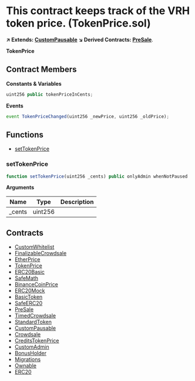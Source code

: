 ﻿# This contract keeps track of the VRH token price. (TokenPrice.sol)

**↗ Extends: [CustomPausable](CustomPausable.md)**
**↘ Derived Contracts: [PreSale](PreSale.md)**.

**TokenPrice**

## Contract Members
**Constants & Variables**

```js
uint256 public tokenPriceInCents;
```

**Events**

```js
event TokenPriceChanged(uint256 _newPrice, uint256 _oldPrice);
```

## Functions

- [setTokenPrice](#settokenprice)

### setTokenPrice

```js
function setTokenPrice(uint256 _cents) public onlyAdmin whenNotPaused
```

**Arguments**

| Name        | Type           | Description  |
| ------------- |------------- | -----|
| _cents | uint256 |  | 

## Contracts

- [CustomWhitelist](CustomWhitelist.md)
- [FinalizableCrowdsale](FinalizableCrowdsale.md)
- [EtherPrice](EtherPrice.md)
- [TokenPrice](TokenPrice.md)
- [ERC20Basic](ERC20Basic.md)
- [SafeMath](SafeMath.md)
- [BinanceCoinPrice](BinanceCoinPrice.md)
- [ERC20Mock](ERC20Mock.md)
- [BasicToken](BasicToken.md)
- [SafeERC20](SafeERC20.md)
- [PreSale](PreSale.md)
- [TimedCrowdsale](TimedCrowdsale.md)
- [StandardToken](StandardToken.md)
- [CustomPausable](CustomPausable.md)
- [Crowdsale](Crowdsale.md)
- [CreditsTokenPrice](CreditsTokenPrice.md)
- [CustomAdmin](CustomAdmin.md)
- [BonusHolder](BonusHolder.md)
- [Migrations](Migrations.md)
- [Ownable](Ownable.md)
- [ERC20](ERC20.md)
